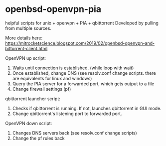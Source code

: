 # openbsd-openvpn-pia
helpful scripts for unix + openvpn + PIA + qbittorrent
Developed by pulling from multiple sources.

More details here: https://mitrocketscience.blogspot.com/2019/02/openbsd-openvpn-and-bittorrent-client.html

OpenVPN up script:
1. Waits until connection is established. (while loop with wait)
2. Once established, change DNS (see resolv.conf change scripts. there are equivalents for linux and windows)
3. Query the PIA server for a forwarded port, which gets output to a file
4. Change firewall settings (pf)

qbittorrent launcher script:
1. Checks if qbittorrent is running. If not, launches qbittorrent in GUI mode.
2. Change qbittorrent's listening port to forwarded port. 
 
OpenVPN down script:
1. Changes DNS servers back (see resolv.conf change scripts)
2. Change the pf rules back


